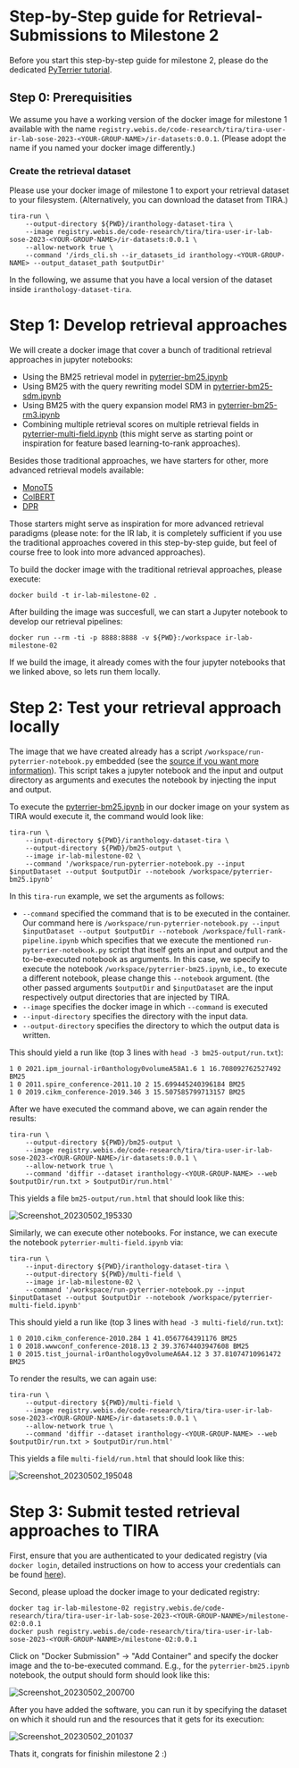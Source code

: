 # Step-by-Step guide for Retrieval-Submissions to Milestone 2

Before you start this step-by-step guide for milestone 2, please do the dedicated [PyTerrier tutorial](../milestone-02-pyterrier-tutorial/notebook1.ipynb).

## Step 0: Prerequisities

We assume you have a working version of the docker image for milestone 1 available with the name `registry.webis.de/code-research/tira/tira-user-ir-lab-sose-2023-<YOUR-GROUP-NAME>/ir-datasets:0.0.1`. (Please adopt the name if you named your docker image differently.)

### Create the retrieval dataset

Please use your docker image of milestone 1 to export your retrieval dataset to your filesystem. (Alternatively, you can download the dataset from TIRA.)

```
tira-run \
    --output-directory ${PWD}/iranthology-dataset-tira \
    --image registry.webis.de/code-research/tira/tira-user-ir-lab-sose-2023-<YOUR-GROUP-NAME>/ir-datasets:0.0.1 \
    --allow-network true \
    --command '/irds_cli.sh --ir_datasets_id iranthology-<YOUR-GROUP-NAME> --output_dataset_path $outputDir'
```

In the following, we assume that you have a local version of the dataset inside `iranthology-dataset-tira`.

# Step 1: Develop retrieval approaches

We will create a docker image that cover a bunch of traditional retrieval approaches in jupyter notebooks:

- Using the BM25 retrieval model in [pyterrier-bm25.ipynb](pyterrier-bm25.ipynb)
- Using BM25 with the query rewriting model SDM in [pyterrier-bm25-sdm.ipynb](pyterrier-bm25-sdm.ipynb)
- Using BM25 with the query expansion model RM3 in [pyterrier-bm25-rm3.ipynb](pyterrier-bm25-rm3.ipynb)
- Combining multiple retrieval scores on multiple retrieval fields in [pyterrier-multi-field.ipynb](pyterrier-multi-field.ipynb) (this might serve as starting point or inspiration for feature based learning-to-rank approaches).

Besides those traditional approaches, we have starters for other, more advanced retrieval models available:

- [MonoT5](todo-add-link)
- [ColBERT](todo-add-link)
- [DPR](todo-add-link)

Those starters might serve as inspiration for more advanced retrieval paradigms (please note: for the IR lab, it is completely sufficient if you use the traditional approaches covered in this step-by-step guide, but feel of course free to look into more advanced approaches).

To build the docker image with the traditional retrieval approaches, please execute:

```
docker build -t ir-lab-milestone-02 .
```

After building the image was succesfull, we can start a Jupyter notebook to develop our retrieval pipelines:

```
docker run --rm -ti -p 8888:8888 -v ${PWD}:/workspace ir-lab-milestone-02
```

If we build the image, it already comes with the four jupyter notebooks that we linked above, so lets run them locally.


# Step 2: Test your retrieval approach locally

The image that we have created already has a script `/workspace/run-pyterrier-notebook.py` embedded (see the [source if you want more information](run-pyterrier-notebook.py)).
This script takes a jupyter notebook and the input and output directory as arguments and executes the notebook by injecting the input and output.

To execute the [pyterrier-bm25.ipynb](pyterrier-bm25.ipynb) in our docker image on your system as TIRA would execute it, the command would look like:

```
tira-run \
    --input-directory ${PWD}/iranthology-dataset-tira \
    --output-directory ${PWD}/bm25-output \
    --image ir-lab-milestone-02 \
    --command '/workspace/run-pyterrier-notebook.py --input $inputDataset --output $outputDir --notebook /workspace/pyterrier-bm25.ipynb'
```

In this `tira-run` example, we set the arguments as follows:

- `--command` specified the command that is to be executed in the container. Our command here is `/workspace/run-pyterrier-notebook.py --input $inputDataset --output $outputDir --notebook /workspace/full-rank-pipeline.ipynb` which specifies that we execute the mentioned `run-pyterrier-notebook.py` script that itself gets an input and output and the to-be-executed notebook as arguments. In this case, we specify to execute the notebook `/workspace/pyterrier-bm25.ipynb`, i.e., to execute a different notebook, please change this `--notebook` argument. (the other passed arguments `$outputDir` and `$inputDataset` are the input respectively output directories that are injected by TIRA.
- `--image` specifies the docker image in which `--command` is executed
- `--input-directory` specifies the directory with the input data.
- `--output-directory` specifies the directory to which the output data is written.

This should yield a run like (top 3 lines with `head -3 bm25-output/run.txt`):

```
1 0 2021.ipm_journal-ir0anthology0volumeA58A1.6 1 16.708092762527492 BM25
1 0 2011.spire_conference-2011.10 2 15.699445240396184 BM25
1 0 2019.cikm_conference-2019.346 3 15.507585799713157 BM25
```

After we have executed the command above, we can again render the results:

```
tira-run \
    --output-directory ${PWD}/bm25-output \
    --image registry.webis.de/code-research/tira/tira-user-ir-lab-sose-2023-<YOUR-GROUP-NAME>/ir-datasets:0.0.1 \
    --allow-network true \
    --command 'diffir --dataset iranthology-<YOUR-GROUP-NAME> --web $outputDir/run.txt > $outputDir/run.html'
```



This yields a file `bm25-output/run.html` that should look like this:


![Screenshot_20230502_195330](https://user-images.githubusercontent.com/10050886/235745769-48c5dfa4-0986-4ad5-93b4-1077b24839cd.png)



Similarly, we can execute other notebooks. For instance, we can execute the notebook `pyterrier-multi-field.ipynb` via:

```
tira-run \
    --input-directory ${PWD}/iranthology-dataset-tira \
    --output-directory ${PWD}/multi-field \
    --image ir-lab-milestone-02 \
    --command '/workspace/run-pyterrier-notebook.py --input $inputDataset --output $outputDir --notebook /workspace/pyterrier-multi-field.ipynb'
```

This should yield a run like (top 3 lines with `head -3 multi-field/run.txt`):

```
1 0 2010.cikm_conference-2010.284 1 41.0567764391176 BM25
1 0 2018.wwwconf_conference-2018.13 2 39.37674403947608 BM25
1 0 2015.tist_journal-ir0anthology0volumeA6A4.12 3 37.81074710961472 BM25
```

To render the results, we can again use:

```
tira-run \
    --output-directory ${PWD}/multi-field \
    --image registry.webis.de/code-research/tira/tira-user-ir-lab-sose-2023-<YOUR-GROUP-NAME>/ir-datasets:0.0.1 \
    --allow-network true \
    --command 'diffir --dataset iranthology-<YOUR-GROUP-NAME> --web $outputDir/run.txt > $outputDir/run.html'
```

This yields a file `multi-field/run.html` that should look like this:

![Screenshot_20230502_195048](https://user-images.githubusercontent.com/10050886/235745270-de591307-3ab5-40a5-8902-cf2442f10f06.png)


# Step 3: Submit tested retrieval approaches to TIRA

First, ensure that you are authenticated to your dedicated registry (via `docker login`, detailed instructions on how to access your credentials can be found [here](https://www.tira.io/t/how-to-make-a-software-submission-with-docker/1437)).

Second, please upload the docker image to your dedicated registry:

```
docker tag ir-lab-milestone-02 registry.webis.de/code-research/tira/tira-user-ir-lab-sose-2023-<YOUR-GROUP-NANME>/milestone-02:0.0.1
docker push registry.webis.de/code-research/tira/tira-user-ir-lab-sose-2023-<YOUR-GROUP-NANME>/milestone-02:0.0.1
```

Click on "Docker Submission" -> "Add Container" and specify the docker image and the to-be-executed command.
E.g., for the `pyterrier-bm25.ipynb` notebook, the output should form should look like this:

![Screenshot_20230502_200700](https://user-images.githubusercontent.com/10050886/235749533-d710cf36-c097-4c23-96de-56d746073ca8.png)

After you have added the software, you can run it by specifying the dataset on which it should run and the resources that it gets for its execution:

![Screenshot_20230502_201037](https://user-images.githubusercontent.com/10050886/235749854-262de14a-16ee-4d1e-9fb4-61fd90a943dd.png)

Thats it, congrats for finishin milestone 2 :)

